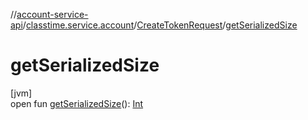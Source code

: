 //[account-service-api](../../../index.md)/[classtime.service.account](../index.md)/[CreateTokenRequest](index.md)/[getSerializedSize](get-serialized-size.md)

# getSerializedSize

[jvm]\
open fun [getSerializedSize](get-serialized-size.md)(): [Int](https://kotlinlang.org/api/latest/jvm/stdlib/kotlin/-int/index.html)
